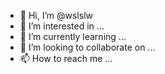 - 👋 Hi, I’m @wslslw
- 👀 I’m interested in ...
- 🌱 I’m currently learning ...
- 💞️ I’m looking to collaborate on ...
- 📫 How to reach me ...

<!---
wslslw/wslslw is a ✨ special ✨ repository because its `README.md` (this file) appears on your GitHub profile.
You can click the Preview link to take a look at your changes.
--->
